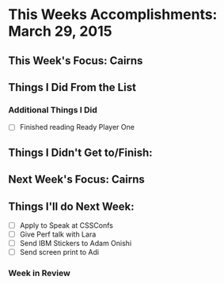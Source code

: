 # This Weeks Accomplishments: March 29, 2015

## This Week's Focus: Cairns

## Things I Did From the List

### Additional Things I Did

- [ ] Finished reading Ready Player One

## Things I Didn't Get to/Finish:

## Next Week's Focus: Cairns

## Things I'll do Next Week:

- [ ] Apply to Speak at CSSConfs
- [ ] Give Perf talk with Lara
- [ ] Send IBM Stickers to Adam Onishi
- [ ] Send screen print to Adi

### Week in Review
